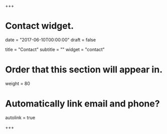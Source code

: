 +++
# Contact widget.

date = "2017-06-10T00:00:00"
draft = false

title = "Contact"
subtitle = ""
widget = "contact"

# Order that this section will appear in.
weight = 80

# Automatically link email and phone?
autolink = true

+++

